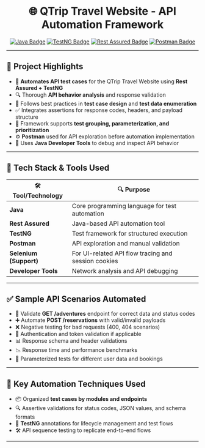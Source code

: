 <h1 align="center">🌐 QTrip Travel Website - API Automation Framework</h1>

<p align="center">
  <a href="https://www.java.com"><img src="https://img.shields.io/badge/Java-11%2B-blue.svg?logo=java" alt="Java Badge"></a>
  <a href="https://testng.org/"><img src="https://img.shields.io/badge/TestNG-Testing Framework-orange.svg?logo=testng" alt="TestNG Badge"></a>
  <a href="https://rest-assured.io/"><img src="https://img.shields.io/badge/RestAssured-API Testing-green.svg?logo=swagger" alt="Rest Assured Badge"></a>
  <a href="https://www.postman.com/"><img src="https://img.shields.io/badge/Postman-API%20Validation-orange?logo=postman" alt="Postman Badge"></a>
</p>

---

## 📌 Project Highlights

- 🚀 **Automates API test cases** for the QTrip Travel Website using **Rest Assured + TestNG**
- 🔍 Thorough **API behavior analysis** and response validation
- 📄 Follows best practices in **test case design** and **test data enumeration**
- ✅ Integrates assertions for response codes, headers, and payload structure
- 🧪 Framework supports **test grouping, parameterization, and prioritization**
- ⚙️ **Postman** used for API exploration before automation implementation
- 🧰 Uses **Java Developer Tools** to debug and inspect API behavior

---

## 🧰 Tech Stack & Tools Used

| 🛠 Tool/Technology      | 🔍 Purpose                                          |
|------------------------|-----------------------------------------------------|
| **Java**               | Core programming language for test automation       |
| **Rest Assured**       | Java-based API automation tool                      |
| **TestNG**             | Test framework for structured execution             |
| **Postman**            | API exploration and manual validation               |
| **Selenium (Support)** | For UI-related API flow tracing and session cookies |
| **Developer Tools**    | Network analysis and API debugging                  |

---

## ✅ Sample API Scenarios Automated

- 🧾 Validate **GET /adventures** endpoint for correct data and status codes
- ➕ Automate **POST /reservations** with valid/invalid payloads
- ❌ Negative testing for bad requests (400, 404 scenarios)
- 🔐 Authentication and token validation if applicable
- 📊 Response schema and header validations
- 📉 Response time and performance benchmarks
- 🧪 Parameterized tests for different user data and bookings

---

## 📖 Key Automation Techniques Used

- 📦 Organized **test cases by modules and endpoints**
- 🔍 Assertive validations for status codes, JSON values, and schema formats
- 🧪 **TestNG** annotations for lifecycle management and test flows
- 🛠 API sequence testing to replicate end-to-end flows

---

